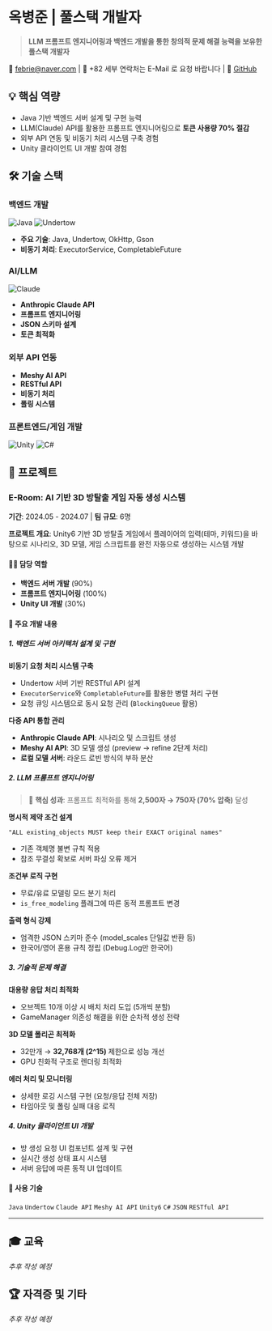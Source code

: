 # 옥병준 | 풀스택 개발자

> **LLM 프롬프트 엔지니어링과 백엔드 개발을 통한 창의적 문제 해결 능력을 보유한 풀스택 개발자**

📧 febrie@naver.com | 📱 +82 세부 연락처는 E-Mail 로 요청 바랍니다 | 🔗 [GitHub](https://github.com/Febriez?tab=repositories)

## 💡 핵심 역량

- Java 기반 백엔드 서버 설계 및 구현 능력
- LLM(Claude) API를 활용한 프롬프트 엔지니어링으로 **토큰 사용량 70% 절감**
- 외부 API 연동 및 비동기 처리 시스템 구축 경험
- Unity 클라이언트 UI 개발 참여 경험

## 🛠️ 기술 스택

### 백엔드 개발
![Java](https://img.shields.io/badge/Java-007396?style=for-the-badge&logo=java&logoColor=white)
![Undertow](https://img.shields.io/badge/Undertow-4E7896?style=for-the-badge&logo=jboss&logoColor=white)
- **주요 기술**: Java, Undertow, OkHttp, Gson
- **비동기 처리**: ExecutorService, CompletableFuture

### AI/LLM
![Claude](https://img.shields.io/badge/Claude_API-7C3AED?style=for-the-badge&logo=anthropic&logoColor=white)
- **Anthropic Claude API**
- **프롬프트 엔지니어링**
- **JSON 스키마 설계**
- **토큰 최적화**

### 외부 API 연동
- **Meshy AI API**
- **RESTful API**
- **비동기 처리**
- **폴링 시스템**

### 프론트엔드/게임 개발
![Unity](https://img.shields.io/badge/Unity6-000000?style=for-the-badge&logo=unity&logoColor=white)
![C#](https://img.shields.io/badge/C%23-239120?style=for-the-badge&logo=c-sharp&logoColor=white)

## 📁 프로젝트

### E-Room: AI 기반 3D 방탈출 게임 자동 생성 시스템
**기간**: 2024.05 - 2024.07 | **팀 규모**: 6명

**프로젝트 개요**: Unity6 기반 3D 방탈출 게임에서 플레이어의 입력(테마, 키워드)을 바탕으로 시나리오, 3D 모델, 게임 스크립트를 완전 자동으로 생성하는 시스템 개발

#### 👨‍💻 담당 역할
- **백엔드 서버 개발** (90%)
- **프롬프트 엔지니어링** (100%)  
- **Unity UI 개발** (30%)

#### 📌 주요 개발 내용

##### 1. 백엔드 서버 아키텍처 설계 및 구현

**비동기 요청 처리 시스템 구축**
- Undertow 서버 기반 RESTful API 설계
- `ExecutorService`와 `CompletableFuture`를 활용한 병렬 처리 구현
- 요청 큐잉 시스템으로 동시 요청 관리 (`BlockingQueue` 활용)

**다중 API 통합 관리**
- **Anthropic Claude API**: 시나리오 및 스크립트 생성
- **Meshy AI API**: 3D 모델 생성 (preview → refine 2단계 처리)
- **로컬 모델 서버**: 라운드 로빈 방식의 부하 분산

##### 2. LLM 프롬프트 엔지니어링

> 🎯 **핵심 성과**: 프롬프트 최적화를 통해 **2,500자 → 750자 (70% 압축)** 달성

**명시적 제약 조건 설계**
```
"ALL existing_objects MUST keep their EXACT original names"
```
- 기존 객체명 불변 규칙 적용
- 참조 무결성 확보로 서버 파싱 오류 제거

**조건부 로직 구현**
- 무료/유료 모델링 모드 분기 처리
- `is_free_modeling` 플래그에 따른 동적 프롬프트 변경

**출력 형식 강제**
- 엄격한 JSON 스키마 준수 (model_scales 단일값 반환 등)
- 한국어/영어 혼용 규칙 정립 (Debug.Log만 한국어)

##### 3. 기술적 문제 해결

**대용량 응답 처리 최적화**
- 오브젝트 10개 이상 시 배치 처리 도입 (5개씩 분할)
- GameManager 의존성 해결을 위한 순차적 생성 전략

**3D 모델 폴리곤 최적화**
- 32만개 → **32,768개 (2^15)** 제한으로 성능 개선
- GPU 친화적 구조로 렌더링 최적화

**에러 처리 및 모니터링**
- 상세한 로깅 시스템 구현 (요청/응답 전체 저장)
- 타임아웃 및 폴링 실패 대응 로직

##### 4. Unity 클라이언트 UI 개발
- 방 생성 요청 UI 컴포넌트 설계 및 구현
- 실시간 생성 상태 표시 시스템
- 서버 응답에 따른 동적 UI 업데이트

#### 🔧 사용 기술
`Java` `Undertow` `Claude API` `Meshy AI API` `Unity6` `C#` `JSON` `RESTful API`

---

## 🎓 교육
*추후 작성 예정*

## 🏆 자격증 및 기타
*추후 작성 예정*
